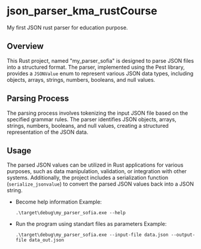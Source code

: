 # json_parser_kma_rustCourse
My first JSON rust parser for education purpose.

## Overview

This Rust project, named "my_parser_sofia" is designed to parse JSON files into a structured format. The parser, implemented using the Pest library, provides a `JSONValue` enum to represent various JSON data types, including objects, arrays, strings, numbers, booleans, and null values.

## Parsing Process

The parsing process involves tokenizing the input JSON file based on the specified grammar rules. The parser identifies JSON objects, arrays, strings, numbers, booleans, and null values, creating a structured representation of the JSON data.

## Usage

The parsed JSON values can be utilized in Rust applications for various purposes, such as data manipulation, validation, or integration with other systems. Additionally, the project includes a serialization function (`serialize_jsonvalue`) to convert the parsed JSON values back into a JSON string.

- Become help information
    Example:
    ```shell
    .\target\debug\my_parser_sofia.exe --help
    ```

- Run the program using standart files as parameters 
    Example:
    ```shell
    .\target\debug\my_parser_sofia.exe --input-file data.json --output-file data_out.json
    ```
